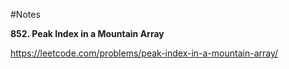 #Notes

**852. Peak Index in a Mountain Array**

https://leetcode.com/problems/peak-index-in-a-mountain-array/
